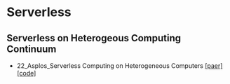 # Serverless

## Serverless on Heterogeous Computing Continuum

- 22_Asplos_Serverless Computing on Heterogeneous Computers [[paer]](https://dl.acm.org/doi/pdf/10.1145/3503222.3507732) [[code]](https://github.com/Molecule-Serverless)